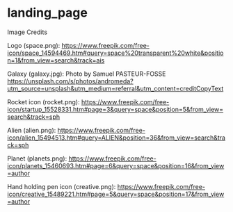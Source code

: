 # landing_page

Image Credits

Logo (space.png):
https://www.freepik.com/free-icon/space_14594469.htm#query=space%20transparent%20white&position=1&from_view=search&track=ais

Galaxy (galaxy.jpg):
Photo by Samuel PASTEUR-FOSSE 
https://unsplash.com/s/photos/andromeda?utm_source=unsplash&utm_medium=referral&utm_content=creditCopyText
  

Rocket icon (rocket.png):
https://www.freepik.com/free-icon/startup_15528331.htm#page=3&query=space&position=5&from_view=search&track=sph

Alien (alien.png):
https://www.freepik.com/free-icon/alien_15494513.htm#query=ALIEN&position=36&from_view=search&track=sph

Planet (planets.png):
https://www.freepik.com/free-icon/planets_15460693.htm#page=6&query=space&position=16&from_view=author

Hand holding pen icon (creative.png):
https://www.freepik.com/free-icon/creative_15489221.htm#page=5&query=space&position=17&from_view=author